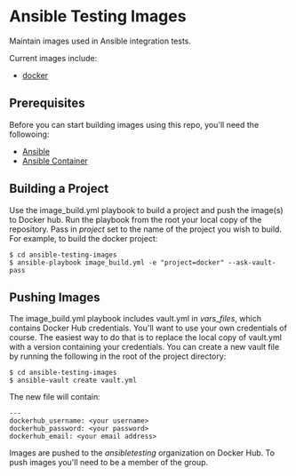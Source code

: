 # Ansible Testing Images

Maintain images used in Ansible integration tests. 

Current images include:

- [docker](https://github.com/chouseknecht/ansible-testing-images/tree/master/docker)

## Prerequisites 

Before you can start building images using this repo, you'll need the followoing:

- [Ansible](http://docs.ansible.com/ansible/intro_installation.html)
- [Ansible Container](https://github.com/ansible/ansible-container)

## Building a Project

Use the image_build.yml playbook to build a project and push the image(s) to Docker hub. Run the playbook from the root your local 
copy of the repository. Pass in *project* set to the name of the project you wish to build. For example, to build the docker project: 

```
$ cd ansible-testing-images
$ ansible-playbook image_build.yml -e "project=docker" --ask-vault-pass
```

## Pushing Images

The image_build.yml playbook includes vault.yml in *vars_files*, which contains Docker Hub credentials. You'll want to use your own 
credentials of course. The easiest way to do that is to replace the local copy of vault.yml with a version containing your credentials.
You can create a new vault file by running the following in the root of the project directory: 

```   
$ cd ansible-testing-images
$ ansible-vault create vault.yml
```

The new file will contain:

```
---
dockerhub_username: <your username>
dockerhub_password: <your password>
dockerhub_email: <your email address>
```

Images are pushed to the *ansibletesting* organization on Docker Hub. To push images you'll need to be a member of the group.








